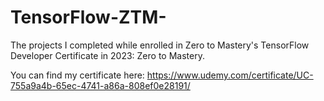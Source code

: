# TensorFlow-ZTM-
The projects I completed while enrolled in Zero to Mastery's TensorFlow Developer Certificate in 2023: Zero to Mastery.

You can find my certificate here: https://www.udemy.com/certificate/UC-755a9a4b-65ec-4741-a86a-808ef0e28191/
